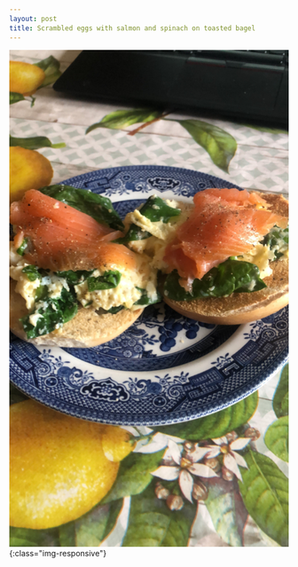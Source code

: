 ```yaml
---
layout: post
title: Scrambled eggs with salmon and spinach on toasted bagel
---
```


![image-title-here](/assets/images/brunch.jpg){:class="img-responsive"}
